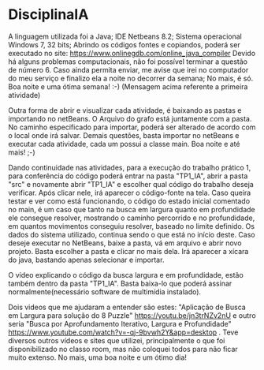 # DisciplinaIA
A linguagem utilizada foi a Java;
IDE Netbeans 8.2;
Sistema operacional Windows 7, 32 bits;
Abrindo os códigos fontes e copiandos, poderá ser executado no site: https://www.onlinegdb.com/online_java_compiler
Devido há alguns problemas computacionais, não foi possível terminar a questão de número 6. Caso ainda permita enviar, me avise que irei no computador do meu serviço e finalizo ela a noite no decorrer da semana;
No mais, é só. Boa noite e uma ótima semana! :-) (Mensagem acima referente a primeira atividade)

Outra forma de abrir e visualizar cada atividade, é baixando as pastas e importando no netBeans. 
O Arquivo do grafo está juntamente com a pasta. No caminho especificado para importar, poderá ser alterado de acordo com o local onde irá salvar. 
Demais questões, basta importar no netBeans e executar cada atividade, cada um possui a classe main.
Boa noite e até mais! ;-) 

Dando continuidade nas atividades, para a execução do trabalho prático 1, para conferência do código poderá entrar na pasta "TP1_IA", abrir a pasta "src" e novamente abrir "TP1_IA" e escolher qual código do trabalho deseja verificar. Após clicar nele, irá aparecer o código-fonte na tela. Caso queira testar e ver como está funcionando, o código do estado inicial comentado no main, é um caso que tanto na busca em largura quanto em profundidade ele consegue resolver, mostrando o caminho percorrido e no profundidade, em quantos movimentos conseguiu resolver, baseado no limite definido.
Os dados do sistema utilizado, continua sendo o que está no início deste. Caso deseje executar no NetBeans, baixe a pasta, vá em arquivo e abrir novo projeto. Basta escolher a pasta e clicar no mais dela. Irá aparecer a xícara do java, bastando apenas selecionar e importar.

O vídeo explicando o código da busca largura e em profundidade, estão também dentro da pasta "TP1_IA". Basta baixa-lo que poderá assinar normalmente(necessário software de multimídia instalado).

Dois videos que me ajudaram a entender são estes: "Aplicação de Busca em Largura para solução do 8 Puzzle" https://youtu.be/jn3trNZv2nU e outro seria "Busca por Aprofundamento Iterativo, Largura e Profundidade" https://www.youtube.com/watch?v=-qj-9bvwh2Y&app=desktop . Teve diversos outros vídeos e sites que utilizei, principalmente o que foi disponibilizado no classo room, mas não coloquei todos para não ficar muito extenso. 
No mais, uma boa noite e um ótimo dia! 
